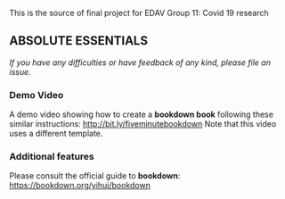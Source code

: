 This is the source of final project for EDAV Group 11: Covid 19 research


## ABSOLUTE ESSENTIALS

*If you have any difficulties or have feedback of any kind, please file an issue.*

### Demo Video	

A demo video showing how to create a **bookdown book** following these similar instructions: http://bit.ly/fiveminutebookdown Note that this video uses a different template.

### Additional features	

Please consult the official guide to **bookdown**: https://bookdown.org/yihui/bookdown



